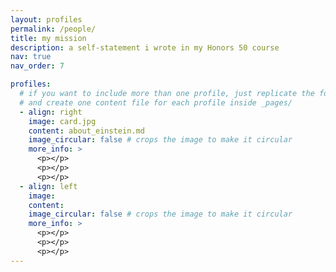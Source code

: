 ```yaml
---
layout: profiles
permalink: /people/
title: my mission
description: a self-statement i wrote in my Honors 50 course
nav: true
nav_order: 7

profiles:
  # if you want to include more than one profile, just replicate the following block
  # and create one content file for each profile inside _pages/
  - align: right
    image: card.jpg
    content: about_einstein.md
    image_circular: false # crops the image to make it circular
    more_info: >
      <p></p>
      <p></p>
      <p></p>
  - align: left
    image: 
    content: 
    image_circular: false # crops the image to make it circular
    more_info: >
      <p></p>
      <p></p>
      <p></p>
---
```

